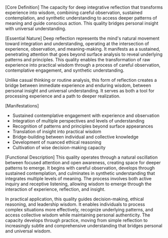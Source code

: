 [Core Definition]
The capacity for deep integrative reflection that transforms experience into wisdom, combining careful observation, sustained contemplation, and synthetic understanding to access deeper patterns of meaning and guide conscious action. This quality bridges personal insight with universal understanding.

[Essential Nature]
Deep reflection represents the mind's natural movement toward integration and understanding, operating at the intersection of experience, observation, and meaning-making. It manifests as a sustained, penetrating attention that goes beyond surface analysis to reveal underlying patterns and principles. This quality enables the transformation of raw experience into practical wisdom through a process of careful observation, contemplative engagement, and synthetic understanding.

Unlike casual thinking or routine analysis, this form of reflection creates a bridge between immediate experience and enduring wisdom, between personal insight and universal understanding. It serves as both a tool for processing experience and a path to deeper realization.

[Manifestations]
- Sustained contemplative engagement with experience and observation
- Integration of multiple perspectives and levels of understanding
- Recognition of patterns and principles beyond surface appearances
- Translation of insight into practical wisdom
- Bridge-building between individual and collective knowledge
- Development of nuanced ethical reasoning
- Cultivation of wise decision-making capacity

[Functional Description]
This quality operates through a natural oscillation between focused attention and open awareness, creating space for deeper patterns to emerge. It begins with careful observation, develops through sustained contemplation, and culminates in synthetic understanding that integrates multiple levels of meaning. The process involves both active inquiry and receptive listening, allowing wisdom to emerge through the interaction of experience, reflection, and insight.

In practical application, this quality guides decision-making, ethical reasoning, and leadership wisdom. It enables individuals to process complex situations more effectively, recognize underlying patterns, and access collective wisdom while maintaining personal authenticity. The capacity develops through practice, moving from simple reflection to increasingly subtle and comprehensive understanding that bridges personal and universal wisdom.